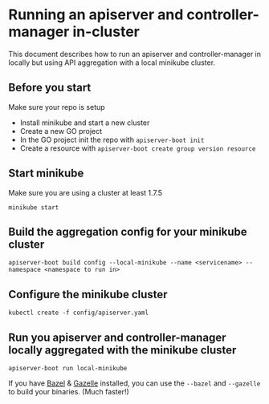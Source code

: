 # Running an apiserver and controller-manager in-cluster

This document describes how to run an apiserver and controller-manager
in locally but using API aggregation with a local minikube cluster.

## Before you start 

Make sure your repo is setup

- Install minikube and start a new cluster
- Create a new GO project
- In the GO project init the repo with `apiserver-boot init`
- Create a resource with `apiserver-boot create group version resource`

## Start minikube

Make sure you are using a cluster at least 1.7.5

`minikube start`

## Build the aggregation config for your minikube cluster

`apiserver-boot build config --local-minikube --name <servicename> --namespace <namespace to run in>`

## Configure the minikube cluster

`kubectl create -f config/apiserver.yaml`

## Run you apiserver and controller-manager locally aggregated with the minikube cluster

`apiserver-boot run local-minikube`

If you have [Bazel](https://bazel.build/) & [Gazelle](https://github.com/bazelbuild/rules_go/tree/master/go/tools/gazelle)
installed, you can use the `--bazel` and `--gazelle` to build your binaries.  (Much faster!)
